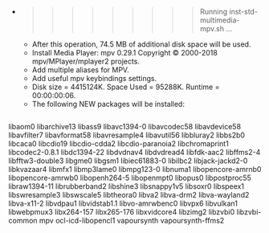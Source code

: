 * >>>>>>>>> Running inst-std-multimedia-mpv.sh ...
  * After this operation, 74.5 MB of additional disk space will be used.
  * Install Media Player: mpv 0.29.1 Copyright © 2000-2018 mpv/MPlayer/mplayer2 projects.
  * Add multiple aliases for MPV.
  * Add useful mpv keybindings settings.
  * Disk size = 4415124K. Space Used = 95288K. Runtime = 00:00:00:06.
  * The following NEW packages will be installed:
  ```bash
libaom0 libarchive13 libass9 libavc1394-0 libavcodec58
libavdevice58 libavfilter7 libavformat58 libavresample4 libavutil56
libbluray2 libbs2b0 libcaca0 libcdio19 libcdio-cdda2
libcdio-paranoia2 libchromaprint1 libcodec2-0.8.1 libdc1394-22 libdvdnav4
libdvdread4 libfdk-aac2 libffms2-4 libfftw3-double3 libgme0
libgsm1 libiec61883-0 libilbc2 libjack-jackd2-0 libkvazaar4
libmfx1 libmp3lame0 libmpg123-0 libnuma1 libopencore-amrnb0
libopencore-amrwb0 libopenh264-5 libopenmpt0 libopus0 libpostproc55
libraw1394-11 librubberband2 libshine3 libsnappy1v5 libsoxr0
libspeex1 libswresample3 libswscale5 libtheora0 libva2
libva-drm2 libva-wayland2 libva-x11-2 libvdpau1 libvidstab1.1
libvo-amrwbenc0 libvpx6 libvulkan1 libwebpmux3 libx264-157
libx265-176 libxvidcore4 libzimg2 libzvbi0 libzvbi-common
mpv ocl-icd-libopencl1 vapoursynth vapoursynth-ffms2
  ```
